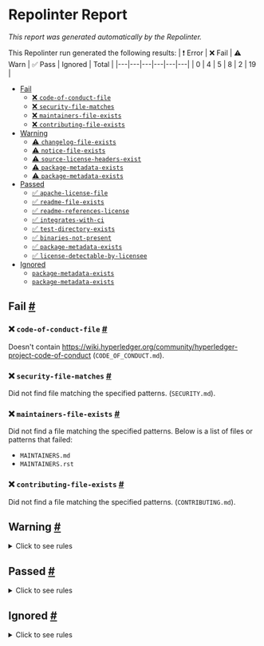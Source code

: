 # Repolinter Report

*This report was generated automatically by the Repolinter.*

This Repolinter run generated the following results:
| ❗  Error | ❌  Fail | ⚠️  Warn | ✅  Pass | Ignored | Total |
|---|---|---|---|---|---|
| 0 | 4 | 5 | 8 | 2 | 19 |

- [Fail](#user-content-fail)
  - [❌ `code-of-conduct-file`](#user-content--code-of-conduct-file)
  - [❌ `security-file-matches`](#user-content--security-file-matches)
  - [❌ `maintainers-file-exists`](#user-content--maintainers-file-exists)
  - [❌ `contributing-file-exists`](#user-content--contributing-file-exists)
- [Warning](#user-content-warning)
  - [⚠️ `changelog-file-exists`](#user-content--changelog-file-exists)
  - [⚠️ `notice-file-exists`](#user-content--notice-file-exists)
  - [⚠️ `source-license-headers-exist`](#user-content--source-license-headers-exist)
  - [⚠️ `package-metadata-exists`](#user-content--package-metadata-exists)
  - [⚠️ `package-metadata-exists`](#user-content--package-metadata-exists)
- [Passed](#user-content-passed)
  - [✅ `apache-license-file`](#user-content--apache-license-file)
  - [✅ `readme-file-exists`](#user-content--readme-file-exists)
  - [✅ `readme-references-license`](#user-content--readme-references-license)
  - [✅ `integrates-with-ci`](#user-content--integrates-with-ci)
  - [✅ `test-directory-exists`](#user-content--test-directory-exists)
  - [✅ `binaries-not-present`](#user-content--binaries-not-present)
  - [✅ `package-metadata-exists`](#user-content--package-metadata-exists)
  - [✅ `license-detectable-by-licensee`](#user-content--license-detectable-by-licensee)
- [Ignored](#user-content-ignored)
  - [`package-metadata-exists`](#user-content-package-metadata-exists)
  - [`package-metadata-exists`](#user-content-package-metadata-exists)

## Fail <a href="#user-content-fail" id="fail">#</a>

### ❌ `code-of-conduct-file` <a href="#user-content--code-of-conduct-file" id="-code-of-conduct-file">#</a>

Doesn't contain https://wiki.hyperledger.org/community/hyperledger-project-code-of-conduct (`CODE_OF_CONDUCT.md`).

### ❌ `security-file-matches` <a href="#user-content--security-file-matches" id="-security-file-matches">#</a>

Did not find file matching the specified patterns. (`SECURITY.md`).

### ❌ `maintainers-file-exists` <a href="#user-content--maintainers-file-exists" id="-maintainers-file-exists">#</a>

Did not find a file matching the specified patterns. Below is a list of files or patterns that failed:

- `MAINTAINERS.md`
- `MAINTAINERS.rst`

### ❌ `contributing-file-exists` <a href="#user-content--contributing-file-exists" id="-contributing-file-exists">#</a>

Did not find a file matching the specified patterns. (`CONTRIBUTING.md`).


## Warning <a href="#user-content-warning" id="warning">#</a>

<details>
<summary>Click to see rules</summary>

### ⚠️ `changelog-file-exists` <a href="#user-content--changelog-file-exists" id="-changelog-file-exists">#</a>

Did not find a file matching the specified patterns. (`CHANGELOG.md`).

### ⚠️ `notice-file-exists` <a href="#user-content--notice-file-exists" id="-notice-file-exists">#</a>

Did not find a file matching the specified patterns. (`NOTICE*`).

### ⚠️ `source-license-headers-exist` <a href="#user-content--source-license-headers-exist" id="-source-license-headers-exist">#</a>

Below is a list of files or patterns that failed:

- `commitlint.config.js`: The first 7 lines do not contain the pattern(s): Copyright, License.
- `metro.config.js`: The first 7 lines do not contain the pattern(s): Copyright, License.
- `app/index.js`: The first 7 lines do not contain the pattern(s): Copyright, License.
- `app/metro.config.js`: The first 7 lines do not contain the pattern(s): Copyright, License.
- `core/babel.config.js`: The first 7 lines do not contain the pattern(s): Copyright, License.
- `core/cli.js`: The first 7 lines do not contain the pattern(s): Copyright, License.
- `core/jest.config.js`: The first 7 lines do not contain the pattern(s): Copyright, License.
- `core/jestSetup.js`: The first 7 lines do not contain the pattern(s): Copyright, License.
- `core/react-native.config.js`: The first 7 lines do not contain the pattern(s): Copyright, License.
- `core/__mocks__/file.js`: The first 7 lines do not contain the pattern(s): Copyright, License.
- `core/__mocks__/style.js`: The first 7 lines do not contain the pattern(s): Copyright, License.
- `core/__mocks__/@react-native-async-storage/async-storage.js`: The first 7 lines do not contain the pattern(s): Copyright, License.
- `core/__tests__/util/timetravel.js`: The first 7 lines do not contain the pattern(s): Copyright, License.
- `core/configs/ledgers/indy/index.js`: The first 7 lines do not contain the pattern(s): Copyright, License.
- `genesis-utils.ts`: The first 7 lines do not contain the pattern(s): Copyright, License.
- `core/declarations.d.ts`: The first 7 lines do not contain the pattern(s): Copyright, License.
- `core/App/constants.ts`: The first 7 lines do not contain the pattern(s): Copyright, License.
- `core/App/index.ts`: The first 7 lines do not contain the pattern(s): Copyright, License.
- `core/App/theme.ts`: The first 7 lines do not contain the pattern(s): Copyright, License.
- `core/__mocks__/react-i18next.ts`: The first 7 lines do not contain the pattern(s): Copyright, License.
- `core/__mocks__/react-native-argon2.ts`: The first 7 lines do not contain the pattern(s): Copyright, License.
- `core/__mocks__/react-native-keychain.ts`: The first 7 lines do not contain the pattern(s): Copyright, License.
- `core/__tests__/helpers.test.ts`: The first 7 lines do not contain the pattern(s): Copyright, License.
- `core/__tests__/luminance.test.ts`: The first 7 lines do not contain the pattern(s): Copyright, License.
- `core/__tests__/testable.test.ts`: The first 7 lines do not contain the pattern(s): Copyright, License.
- `core/App/components/index.ts`: The first 7 lines do not contain the pattern(s): Copyright, License.
- `core/App/config/keychain.ts`: The first 7 lines do not contain the pattern(s): Copyright, License.
- `core/App/contexts/theme.ts`: The first 7 lines do not contain the pattern(s): Copyright, License.
- `core/App/hooks/notifications.ts`: The first 7 lines do not contain the pattern(s): Copyright, License.
- `core/App/localization/index.ts`: The first 7 lines do not contain the pattern(s): Copyright, License.
- `core/App/navigators/defaultStackOptions.ts`: The first 7 lines do not contain the pattern(s): Copyright, License.
- `core/App/services/kdf.service.ts`: The first 7 lines do not contain the pattern(s): Copyright, License.
- `core/App/services/keychain.service.ts`: The first 7 lines do not contain the pattern(s): Copyright, License.
- `core/App/types/decline.ts`: The first 7 lines do not contain the pattern(s): Copyright, License.
- `core/App/types/error.ts`: The first 7 lines do not contain the pattern(s): Copyright, License.
- `core/App/types/fn.ts`: The first 7 lines do not contain the pattern(s): Copyright, License.
- `core/App/types/navigators.ts`: The first 7 lines do not contain the pattern(s): Copyright, License.
- `core/App/types/react-i18next.d.ts`: The first 7 lines do not contain the pattern(s): Copyright, License.
- `core/App/types/record.ts`: The first 7 lines do not contain the pattern(s): Copyright, License.
- `core/App/types/security.ts`: The first 7 lines do not contain the pattern(s): Copyright, License.
- `core/App/types/state.ts`: The first 7 lines do not contain the pattern(s): Copyright, License.
- `core/App/utils/cred-def.ts`: The first 7 lines do not contain the pattern(s): Copyright, License.
- `core/App/utils/helpers.ts`: The first 7 lines do not contain the pattern(s): Copyright, License.
- `core/App/utils/luminance.ts`: The first 7 lines do not contain the pattern(s): Copyright, License.
- `core/App/utils/schema.ts`: The first 7 lines do not contain the pattern(s): Copyright, License.
- `core/App/utils/testable.ts`: The first 7 lines do not contain the pattern(s): Copyright, License.
- `core/__mocks__/@aries-framework/react-hooks.ts`: The first 7 lines do not contain the pattern(s): Copyright, License.
- `core/App/components/chat/index.ts`: The first 7 lines do not contain the pattern(s): Copyright, License.
- `core/App/contexts/reducers/store.ts`: The first 7 lines do not contain the pattern(s): Copyright, License.
- `core/App/localization/en/index.ts`: The first 7 lines do not contain the pattern(s): Copyright, License.
- `core/App/localization/fr/index.ts`: The first 7 lines do not contain the pattern(s): Copyright, License.
- `core/__mocks__/custom/@react-navigation/core.ts`: The first 7 lines do not contain the pattern(s): Copyright, License.
- `core/__mocks__/custom/@react-navigation/native.ts`: The first 7 lines do not contain the pattern(s): Copyright, License.
- `core/configs/ledgers/indy/bcovrin-test/genesis-file.ts`: The first 7 lines do not contain the pattern(s): Copyright, License.
- `core/configs/ledgers/indy/bcovrin-test/pool-config.ts`: The first 7 lines do not contain the pattern(s): Copyright, License.
- `core/configs/ledgers/indy/candy-dev/genesis-file.ts`: The first 7 lines do not contain the pattern(s): Copyright, License.
- `core/configs/ledgers/indy/candy-dev/pool-config.ts`: The first 7 lines do not contain the pattern(s): Copyright, License.
- `core/configs/ledgers/indy/indicio-test-net/genesis-file.ts`: The first 7 lines do not contain the pattern(s): Copyright, License.
- `core/configs/ledgers/indy/indicio-test-net/pool-config.ts`: The first 7 lines do not contain the pattern(s): Copyright, License.
- `core/configs/ledgers/indy/sovrin-builder-net/genesis-file.ts`: The first 7 lines do not contain the pattern(s): Copyright, License.
- `core/configs/ledgers/indy/sovrin-builder-net/pool-config.ts`: The first 7 lines do not contain the pattern(s): Copyright, License.
- `core/configs/ledgers/indy/sovrin-main-net/genesis-file.ts`: The first 7 lines do not contain the pattern(s): Copyright, License.
- `core/configs/ledgers/indy/sovrin-main-net/pool-config.ts`: The first 7 lines do not contain the pattern(s): Copyright, License.
- `core/configs/ledgers/indy/sovrin-staging-net/genesis-file.ts`: The first 7 lines do not contain the pattern(s): Copyright, License.
- `core/configs/ledgers/indy/sovrin-staging-net/pool-config.ts`: The first 7 lines do not contain the pattern(s): Copyright, License.
- `app/android/app/src/main/java/com/ariesbifold/MainActivity.java`: The first 7 lines do not contain the pattern(s): Copyright, License.
- `app/android/app/src/main/java/com/ariesbifold/MainApplication.java`: The first 7 lines do not contain the pattern(s): Copyright, License.

### ⚠️ `package-metadata-exists` <a href="#user-content--package-metadata-exists" id="-package-metadata-exists">#</a>

Did not find a file matching the specified patterns. (`Gemfile`).

### ⚠️ `package-metadata-exists` <a href="#user-content--package-metadata-exists" id="-package-metadata-exists">#</a>

Did not find a file matching the specified patterns. Below is a list of files or patterns that failed:

- `pom.xml`
- `build.xml`
- `build.gradle`

</details>

## Passed <a href="#user-content-passed" id="passed">#</a>

<details>
<summary>Click to see rules</summary>

### ✅ `apache-license-file` <a href="#user-content--apache-license-file" id="-apache-license-file">#</a>

Contains Apache License.*Version 2.0 (`LICENSE`).

### ✅ `readme-file-exists` <a href="#user-content--readme-file-exists" id="-readme-file-exists">#</a>

Found file (`README.md`).

### ✅ `readme-references-license` <a href="#user-content--readme-references-license" id="-readme-references-license">#</a>

Contains license (`README.md`).

### ✅ `integrates-with-ci` <a href="#user-content--integrates-with-ci" id="-integrates-with-ci">#</a>

Found file (`.github/workflows/quality.yml`).

### ✅ `test-directory-exists` <a href="#user-content--test-directory-exists" id="-test-directory-exists">#</a>

Found file (`core/__tests__/testable.test.ts`).

### ✅ `binaries-not-present` <a href="#user-content--binaries-not-present" id="-binaries-not-present">#</a>

Excluded file type doesn't exist. (`**/*.exe,**/*.dll,!**/node_modules/**`).

### ✅ `package-metadata-exists` <a href="#user-content--package-metadata-exists" id="-package-metadata-exists">#</a>

Found file (`package.json`).

### ✅ `license-detectable-by-licensee` <a href="#user-content--license-detectable-by-licensee" id="-license-detectable-by-licensee">#</a>

Licensee identified the license for project: Apache-2.0.

</details>

## Ignored <a href="#user-content-ignored" id="ignored">#</a>

<details>
<summary>Click to see rules</summary>

### `package-metadata-exists` <a href="#user-content-package-metadata-exists" id="package-metadata-exists">#</a>

This rule was ignored for the following reason: ignored due to unsatisfied condition(s): "language=go"

### `package-metadata-exists` <a href="#user-content-package-metadata-exists" id="package-metadata-exists">#</a>

This rule was ignored for the following reason: ignored due to unsatisfied condition(s): "language=python"

</details>

